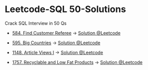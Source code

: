 # Leetcode-SQL 50-Solutions
 Crack SQL Interview in 50 Qs

* [584. Find Customer Referee](https://leetcode.com/problems/find-customer-referee/description/?envType=study-plan-v2&envId=top-sql-50) -> [Solution @Leetcode](https://leetcode.com/problems/find-customer-referee/solutions/3594824/mysql-solution-customer-referrals-simple-and-explained/)

* [595. Big Countries](https://leetcode.com/problems/big-countries/?envType=study-plan-v2&envId=top-sql-50) -> [Solution @Leetcode](https://leetcode.com/problems/big-countries/solutions/3605486/big-countries-sql-explained-solution/)

* [1148. Article Views I](https://leetcode.com/problems/article-views-i/description/?envType=study-plan-v2&envId=top-sql-50) -> [Solution @Leetcode](https://leetcode.com/problems/article-views-i/solutions/3605515/article-views-1-mysql-explained-solution/)

* [1757. Recyclable and Low Fat Products](https://leetcode.com/problems/recyclable-and-low-fat-products/description/?envType=study-plan-v2&envId=top-sql-50) -> [Solution @Leetcode](https://leetcode.com/problems/recyclable-and-low-fat-products/solutions/3589933/recyclable-and-low-fat-simple-solution-sql-select-query/)
